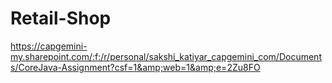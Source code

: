# Retail-Shop
https://capgemini-my.sharepoint.com/:f:/r/personal/sakshi_katiyar_capgemini_com/Documents/CoreJava-Assignment?csf=1&amp;web=1&amp;e=2Zu8FO

